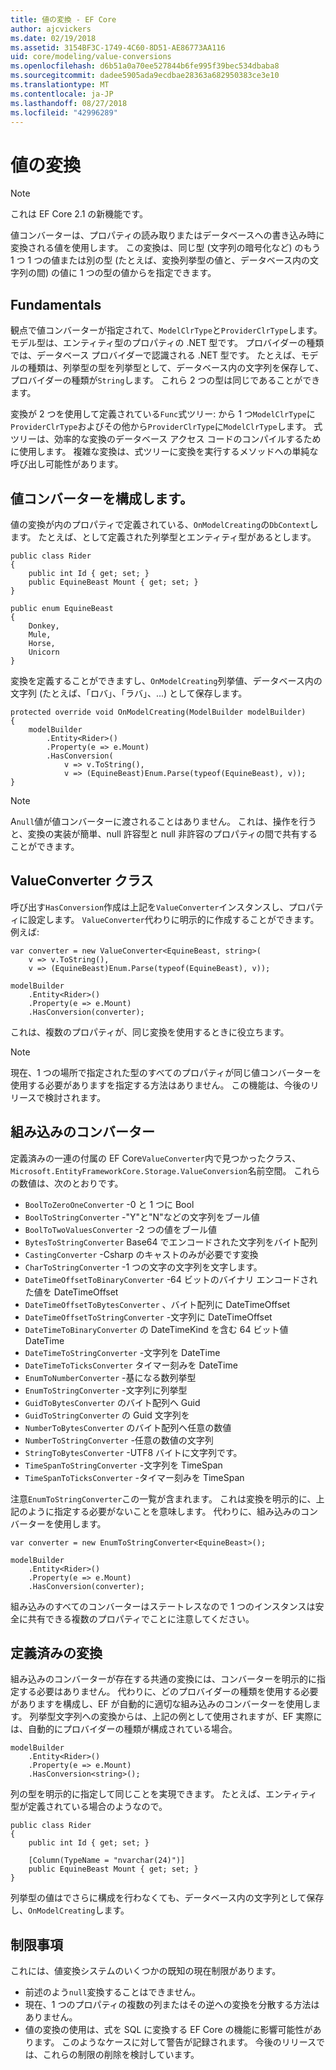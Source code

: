 ```yaml
---
title: 値の変換 - EF Core
author: ajcvickers
ms.date: 02/19/2018
ms.assetid: 3154BF3C-1749-4C60-8D51-AE86773AA116
uid: core/modeling/value-conversions
ms.openlocfilehash: d6b51a0a70ee527844b6fe995f39bec534dbaba8
ms.sourcegitcommit: dadee5905ada9ecdbae28363a682950383ce3e10
ms.translationtype: MT
ms.contentlocale: ja-JP
ms.lasthandoff: 08/27/2018
ms.locfileid: "42996289"
---
```

# <a name="value-conversions"></a>値の変換

> [!NOTE]  
> これは EF Core 2.1 の新機能です。

値コンバーターは、プロパティの読み取りまたはデータベースへの書き込み時に変換される値を使用します。 この変換は、同じ型 (文字列の暗号化など) のもう 1 つ 1 つの値または別の型 (たとえば、変換列挙型の値と、データベース内の文字列の間) の値に 1 つの型の値からを指定できます。

## <a name="fundamentals"></a>Fundamentals

観点で値コンバーターが指定されて、`ModelClrType`と`ProviderClrType`します。 モデル型は、エンティティ型のプロパティの .NET 型です。 プロバイダーの種類では、データベース プロバイダーで認識される .NET 型です。 たとえば、モデルの種類は、列挙型の型を列挙型として、データベース内の文字列を保存して、プロバイダーの種類が`String`します。 これら 2 つの型は同じであることができます。

変換が 2 つを使用して定義されている`Func`式ツリー: から 1 つ`ModelClrType`に`ProviderClrType`およびその他から`ProviderClrType`に`ModelClrType`します。 式ツリーは、効率的な変換のデータベース アクセス コードのコンパイルするために使用します。 複雑な変換は、式ツリーに変換を実行するメソッドへの単純な呼び出し可能性があります。

## <a name="configuring-a-value-converter"></a>値コンバーターを構成します。

値の変換が内のプロパティで定義されている、`OnModelCreating`の`DbContext`します。 たとえば、として定義された列挙型とエンティティ型があるとします。
```Csharp
public class Rider
{
    public int Id { get; set; }
    public EquineBeast Mount { get; set; }
}

public enum EquineBeast
{
    Donkey,
    Mule,
    Horse,
    Unicorn
}
```
変換を定義することができますし、`OnModelCreating`列挙値、データベース内の文字列 (たとえば、「ロバ」、「ラバ」、...) として保存します。
```Csharp
protected override void OnModelCreating(ModelBuilder modelBuilder)
{
    modelBuilder
        .Entity<Rider>()
        .Property(e => e.Mount)
        .HasConversion(
            v => v.ToString(),
            v => (EquineBeast)Enum.Parse(typeof(EquineBeast), v));
}
```
> [!NOTE]  
> A`null`値が値コンバーターに渡されることはありません。 これは、操作を行うと、変換の実装が簡単、null 許容型と null 非許容のプロパティの間で共有することができます。

## <a name="the-valueconverter-class"></a>ValueConverter クラス

呼び出す`HasConversion`作成は上記を`ValueConverter`インスタンスし、プロパティに設定します。 `ValueConverter`代わりに明示的に作成することができます。 例えば:
```Csharp
var converter = new ValueConverter<EquineBeast, string>(
    v => v.ToString(),
    v => (EquineBeast)Enum.Parse(typeof(EquineBeast), v));

modelBuilder
    .Entity<Rider>()
    .Property(e => e.Mount)
    .HasConversion(converter);
```
これは、複数のプロパティが、同じ変換を使用するときに役立ちます。

> [!NOTE]  
> 現在、1 つの場所で指定された型のすべてのプロパティが同じ値コンバーターを使用する必要がありますを指定する方法はありません。 この機能は、今後のリリースで検討されます。

## <a name="built-in-converters"></a>組み込みのコンバーター

定義済みの一連の付属の EF Core`ValueConverter`内で見つかったクラス、`Microsoft.EntityFrameworkCore.Storage.ValueConversion`名前空間。 これらの数値は、次のとおりです。
* `BoolToZeroOneConverter` -0 と 1 つに Bool
* `BoolToStringConverter` -"Y"と"N"などの文字列をブール値
* `BoolToTwoValuesConverter` -2 つの値をブール値
* `BytesToStringConverter` Base64 でエンコードされた文字列をバイト配列
* `CastingConverter` -Csharp のキャストのみが必要です変換
* `CharToStringConverter` -1 つの文字の文字列を文字します。
* `DateTimeOffsetToBinaryConverter` -64 ビットのバイナリ エンコードされた値を DateTimeOffset
* `DateTimeOffsetToBytesConverter` 、バイト配列に DateTimeOffset
* `DateTimeOffsetToStringConverter` -文字列に DateTimeOffset
* `DateTimeToBinaryConverter` の DateTimeKind を含む 64 ビット値 DateTime
* `DateTimeToStringConverter` -文字列を DateTime
* `DateTimeToTicksConverter` タイマー刻みを DateTime
* `EnumToNumberConverter` -基になる数列挙型
* `EnumToStringConverter` -文字列に列挙型
* `GuidToBytesConverter` のバイト配列へ Guid
* `GuidToStringConverter` の Guid 文字列を
* `NumberToBytesConverter` のバイト配列へ任意の数値
* `NumberToStringConverter` -任意の数値の文字列
* `StringToBytesConverter` -UTF8 バイトに文字列です。
* `TimeSpanToStringConverter` -文字列を TimeSpan
* `TimeSpanToTicksConverter` -タイマー刻みを TimeSpan

注意`EnumToStringConverter`この一覧が含まれます。 これは変換を明示的に、上記のように指定する必要がないことを意味します。 代わりに、組み込みのコンバーターを使用します。
```Csharp
var converter = new EnumToStringConverter<EquineBeast>();

modelBuilder
    .Entity<Rider>()
    .Property(e => e.Mount)
    .HasConversion(converter);
```
組み込みのすべてのコンバーターはステートレスなので 1 つのインスタンスは安全に共有できる複数のプロパティでことに注意してください。

## <a name="pre-defined-conversions"></a>定義済みの変換

組み込みのコンバーターが存在する共通の変換には、コンバーターを明示的に指定する必要はありません。 代わりに、どのプロバイダーの種類を使用する必要がありますを構成し、EF が自動的に適切な組み込みのコンバーターを使用します。 列挙型文字列への変換からは、上記の例として使用されますが、EF 実際には、自動的にプロバイダーの種類が構成されている場合。
```Csharp
modelBuilder
    .Entity<Rider>()
    .Property(e => e.Mount)
    .HasConversion<string>();
```
列の型を明示的に指定して同じことを実現できます。 たとえば、エンティティ型が定義されている場合のようなので。
```Csharp
public class Rider
{
    public int Id { get; set; }

    [Column(TypeName = "nvarchar(24)")]
    public EquineBeast Mount { get; set; }
}
```
列挙型の値はでさらに構成を行わなくても、データベース内の文字列として保存し、`OnModelCreating`します。

## <a name="limitations"></a>制限事項

これには、値変換システムのいくつかの既知の現在制限があります。
* 前述のよう`null`変換することはできません。
* 現在、1 つのプロパティの複数の列またはその逆への変換を分散する方法はありません。
* 値の変換の使用は、式を SQL に変換する EF Core の機能に影響可能性があります。 このようなケースに対して警告が記録されます。
今後のリリースでは、これらの制限の削除を検討しています。
